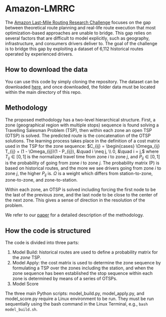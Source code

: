# Amazon-LMRRC

The [Amazon Last-Mile Routing Research Challenge](https://routingchallenge.mit.edu/) focuses on the gap between theoretical route planning and real-life route execution that most optimization-based approaches are unable to bridge. This gap relies on several factors that are difficult to model explicitly, such as geography, infrastructure, and consumers drivers deliver to. The goal of the challenge is to bridge this gap by exploiting a dataset of 6,112 historical routes operated by experienced drivers.

## How to download the data
You can use this code by simply cloning the repository. The dataset can be downloaded [here](https://dataverse.harvard.edu/dataset.xhtml?persistentId=doi:10.7910/DVN/UFOG2H), and once downloaded, the folder data must be located within the main directory of this repo. 

## Methodology
The proposed methodology has a two-level hierarchical structure. First, a zone (geographical region with multiple stops) sequence is found solving a Travelling Salesman Problem (TSP), then within each zone an open TSP (OTSP) is solved. The predicted route is the concatenation of the OTSP solutions. The learning process takes place in the definition of a cost matrix used in the TSP for the zone sequence:
$C_{ij} = 
\begin{cases}
\Omega_{ij} T_{ij} + (1 - \Omega_{ij})(1 - P_{ij}), &\quad i \neq j, \\
0, &\quad i = j,$
where $T_{ij}\in [0,1]$ is the normalized travel time from zone $i$ to zone $j$, and $P_{ij} \in [0,1]$ is the probability of going from zone $i$ to zone $j$. The probability matrix (P) is based on historical routes, and the more we see drivers going from zone $i$ to zone $j$, the higher $P_{ij}$ is. $\Omega$ is a weight which differs from station-to-zone, zone-to-zone, and zone-to-station.

Within each zone, an OTSP is solved including forcing the first node to be the last of the previous zone, and the last node to be close to the center of the next zone. This gives a sense of direction in the resolution of the problem.

We refer to our [paper]() for a detailed description of the methodology. 

## How the code is structured
The code is divided into three parts:
1. Model Build:  historical routes are used to define a probability matrix for the $zone$ TSP.
2. Model Apply: the cost matrix is used to determine the zone sequence by formulating a TSP over the zones including the station, and when the zone sequence has been established the stop sequence within each zone is determined by means of a series of OTSPs.
3. Model Score

The three main Python scripts: model_build.py, model_apply.py, and model_score.py require a Linux environment to be run. 
They must be run sequentially using the bash command in the Linux Terminal, e.g., ```bash model_build.sh```.
